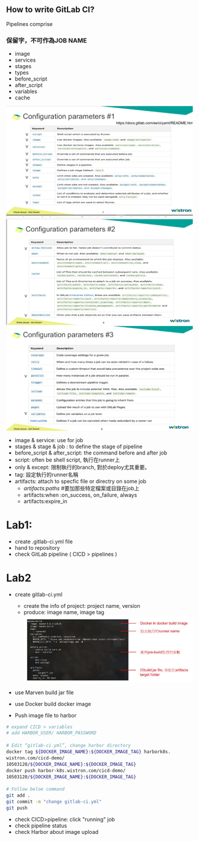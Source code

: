 

## How to write GitLab CI?
Pipelines comprise

### 保留字，不可作為JOB NAME
* image  
* services  
* stages  
* types  
* before_script  
* after_script  
* variables  
* cache  


![alt text](image/configuration_1.png "Title Text")    
![alt text](image/configuration_2.png "Title Text")  
![alt text](image/configuration_3.png "Title Text")  


* image & service: use for job  
* stages & stage & job : to define the stage of pipeline  
* before_script & after_script: the command before and after job  
* script: often be shell script, 執行在runner上  
* only & except: 限制執行的branch, 對於deploy尤其重要。  
* tag: 設定執行的runner名稱
* artifacts: attach to specfic file or directry on some job  
  - *artifacts:paths*  #要加那些特定檔案或目錄在job上
  - artifacts:when  :on_success, on_failure, always
  - artifacts:expire_in




# Lab1: 
* create .gitlab-ci.yml file
* hand to repository
* check GitLab pipeline ( CICD > pipelines )

# Lab2
* create gitlab-ci.yml
  - create the info of project: project name, version  
  - produce: image name, image tag  
![alt text](image/cicd01.png "Title Text")

* use Marven build jar file
* use Docker build docker image
* Push image file to harbor

```bash
# expand CICD > variables
# add HARBOR_USER/ HARBOR_PASSWORD

# Edit “gitlab-ci.yml”, change harbor directory
docker tag ${DOCKER_IMAGE_NAME}:${DOCKER_IMAGE_TAG} harbork8s.
wistron.com/cicd-demo/
10503120/${DOCKER_IMAGE_NAME}:${DOCKER_IMAGE_TAG}
docker push harbor-k8s.wistron.com/cicd-demo/
10503120/${DOCKER_IMAGE_NAME}:${DOCKER_IMAGE_TAG}

# Follow beloe command
git add .
git commit -m "change gitlab-ci.yml"
git push
```
* check CICD>pipeline: click "running" job
* check pipeline status  
* check Harbor about image upload






